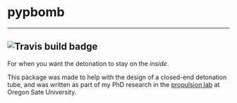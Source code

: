 # pypbomb
---
![Travis build badge](https://api.travis-ci.org/cartemic/pypbomb.svg?branch=master)
---

For when you want the detonation to stay on the *inside*.

This package was made to help with the design of a closed-end detonation tube, and was written as part of my PhD research in the [propulsion lab](http://research.engr.oregonstate.edu/blunckgroup/propulsion-laboratory) at Oregon Sate University.